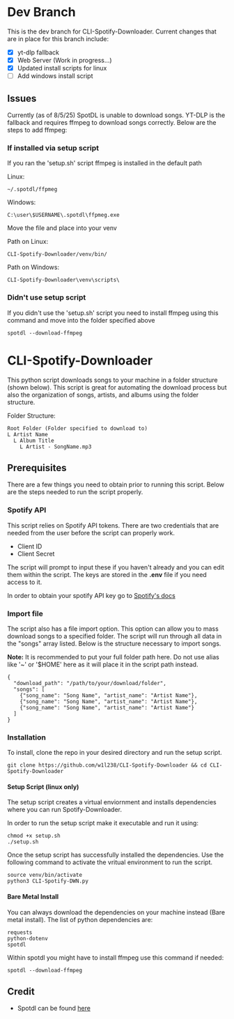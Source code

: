 # Dev Branch
This is the dev branch for CLI-Spotify-Downloader. Current changes that are in place for this branch include:

- [x] yt-dlp fallback
- [x] Web Server (Work in progress...)
- [x] Updated install scripts for linux
- [ ] Add windows install script

## Issues
Currently (as of 8/5/25) SpotDL is unable to download songs.
YT-DLP is the fallback and requires ffmpeg to download songs correctly. Below are the steps to add ffmpeg:


### If installed via setup script
If you ran the 'setup.sh' script ffmpeg is installed in the default path

Linux:
    
    ~/.spotdl/ffpmeg

Windows:
    
    C:\user\$USERNAME\.spotdl\ffpmeg.exe

Move the file and place into your venv

Path on Linux:

    CLI-Spotify-Downloader/venv/bin/

Path on Windows:

    CLI-Spotify-Downloader\venv\scripts\

### Didn't use setup script
If you didn't use the 'setup.sh' script you need to install ffmpeg using this command and move into the folder specified above

    spotdl --download-ffmpeg

# CLI-Spotify-Downloader
This python script downloads songs to your machine in a folder structure (shown below). This script is great for automating the download process but also the organization of songs, artists, and albums using the folder structure.

Folder Structure:

    Root Folder (Folder specified to download to)
    L Artist Name
      L Album Title
        L Artist - SongName.mp3

## Prerequisites
There are a few things you need to obtain prior to running this script. Below are the steps needed to run the script properly.

### Spotify API
This script relies on Spotify API tokens. There are two credentials that are needed from the user before the script can properly work.

- Client ID
- Client Secret

The script will prompt to input these if you haven't already and you can edit them within the script. The keys are stored in the **.env** file if you need access to it.

In order to obtain your spotify API key go to [Spotify's docs](https://developer.spotify.com/documentation/web-api/tutorials/getting-started)

### Import file
The script also has a file import option. This option can allow you to mass download songs to a specified folder. The script will run through all data in the "songs" array listed. Below is the structure necessary to import songs. 

**Note:** It is recommended to put your full folder path here. Do not use alias like '~' or '$HOME' here as it will place it in the script path instead.
    
    {
      "download_path": "/path/to/your/download/folder",
      "songs": [
        {"song_name": "Song Name", "artist_name": "Artist Name"},
        {"song_name": "Song Name", "artist_name": "Artist Name"},
        {"song_name": "Song Name", "artist_name": "Artist Name"}
      ]
    }

### Installation
To install, clone the repo in your desired directory and run the setup script.

    git clone https://github.com/w1l238/CLI-Spotify-Downloader && cd CLI-Spotify-Downloader

#### Setup Script (linux only)
The setup script creates a virtual enviornment and installs dependencies where you can run Spotify-Downloader.

In order to run the setup script make it executable and run it using:

    chmod +x setup.sh
    ./setup.sh

Once the setup script has successfully installed the dependencies. Use the following command to activate the vritual environment to run the script.

    source venv/bin/activate
    python3 CLI-Spotify-DWN.py

#### Bare Metal Install
You can always download the dependencies on your machine instead (Bare metal install). The list of python dependencies are:
    
    requests
    python-dotenv
    spotdl

Within spotdl you might have to install ffmpeg use this command if needed:

    spotdl --download-ffmpeg

## Credit
- Spotdl can be found [here](https://github.com/spotDL/spotify-downloader)
